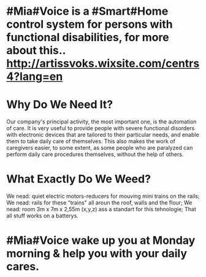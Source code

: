 # #Mia#Voice is a #Smart#Home control system for persons with functional disabilities, for more about this.. http://artissvoks.wixsite.com/centrs4?lang=en
  
  # Why Do We Need It?
  
  Our company's principal activity, the most important one, is the automation of care. It is very useful to provide people with severe functional disorders with electronic devices that are tailored to their particular needs, and enable them to take daily care of themselves. This also makes the work of caregivers easier, to some extent, as some people who are paralyzed can perform daily care procedures themselves, without the help of others.​
  
  # What Exactly Do We Weed? 

  We nead: quiet electric motors-reducers for mouving mini trains on the rails;
  We nead: rails for these "trains" all aroun the roof, walls and the flour;
  We nead: room 3m x 7m x 2,55m (x,y,z) ass a standart for this tehnologie;
  That all stuff works on a batterys.
  
  # #Mia#Voice wake up you at Monday morning & help you with your daily cares.
